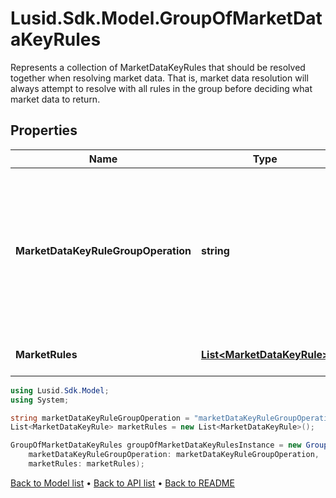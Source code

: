 # Lusid.Sdk.Model.GroupOfMarketDataKeyRules
Represents a collection of MarketDataKeyRules that should be resolved together when resolving market data.  That is, market data resolution will always attempt to resolve with all rules in the group  before deciding what market data to return.

## Properties

Name | Type | Description | Notes
------------ | ------------- | ------------- | -------------
**MarketDataKeyRuleGroupOperation** | **string** | The operation that will be used to process the collection of market data items and failures found on resolution  into a single market data item or failure to be used.  Supported values: [FirstLatest, AverageOfQuotesFound, AverageOfAllQuotes, FirstMinimum, FirstMaximum] | 
**MarketRules** | [**List&lt;MarketDataKeyRule&gt;**](MarketDataKeyRule.md) | The rules that should be grouped together in market data resolution. | 

```csharp
using Lusid.Sdk.Model;
using System;

string marketDataKeyRuleGroupOperation = "marketDataKeyRuleGroupOperation";
List<MarketDataKeyRule> marketRules = new List<MarketDataKeyRule>();

GroupOfMarketDataKeyRules groupOfMarketDataKeyRulesInstance = new GroupOfMarketDataKeyRules(
    marketDataKeyRuleGroupOperation: marketDataKeyRuleGroupOperation,
    marketRules: marketRules);
```

[Back to Model list](../README.md#documentation-for-models) &#8226; [Back to API list](../README.md#documentation-for-api-endpoints) &#8226; [Back to README](../README.md)
